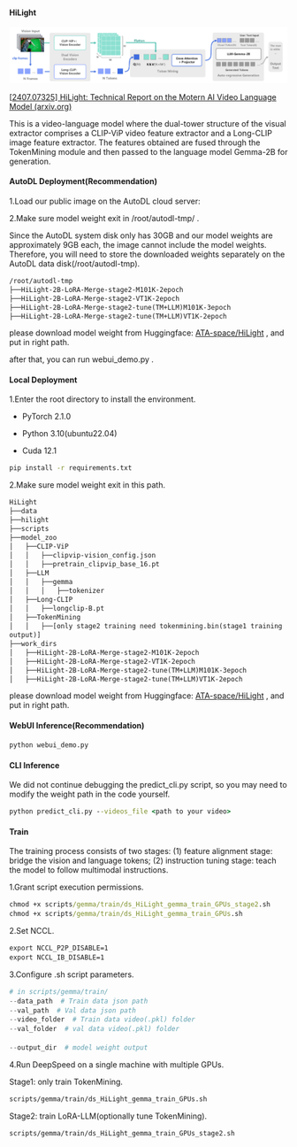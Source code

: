 #### HiLight 

![HiLight模型结构图](asset\HiLight模型结构图.jpg)

[[2407.07325\] HiLight: Technical Report on the Motern AI Video Language Model (arxiv.org)](https://arxiv.org/abs/2407.07325)

This is a video-language model where the dual-tower structure of the visual extractor comprises a CLIP-ViP video feature extractor and a Long-CLIP image feature extractor. The features obtained are fused through the TokenMining module and then passed to the language model Gemma-2B for generation.

#### AutoDL Deployment(Recommendation)

1.Load our public image on the AutoDL cloud server:



2.Make sure model weight exit in /root/autodl-tmp/ .

Since the AutoDL system disk only has 30GB and our model weights are approximately 9GB each, the image cannot include the model weights. Therefore, you will need to store the downloaded weights separately on the AutoDL data disk(/root/autodl-tmp).

```
/root/autodl-tmp
├──HiLight-2B-LoRA-Merge-stage2-M101K-2epoch
├──HiLight-2B-LoRA-Merge-stage2-VT1K-2epoch
├──HiLight-2B-LoRA-Merge-stage2-tune(TM+LLM)M101K-3epoch
├──HiLight-2B-LoRA-Merge-stage2-tune(TM+LLM)VT1K-2epoch
```

please download model weight from Huggingface: [ATA-space/HiLight](https://huggingface.co/ATA-space/HiLight/tree/main) , and put in right path.

after that, you can run webui_demo.py .

#### Local Deployment

1.Enter the root directory to install the environment. 

- PyTorch 2.1.0

- Python  3.10(ubuntu22.04)

- Cuda  12.1

```cmd
pip install -r requirements.txt
```

2.Make sure model weight exit in this path. 

```
HiLight
├──data
├──hilight
├──scripts
├──model_zoo
│   ├──CLIP-ViP
│   │   ├──clipvip-vision_config.json
│   │   ├──pretrain_clipvip_base_16.pt
│   ├──LLM
│   │   ├──gemma
│   │   │   ├──tokenizer
│   ├──Long-CLIP
│   │   ├──longclip-B.pt
│   ├──TokenMining
│   │   ├──[only stage2 training need tokenmining.bin(stage1 training output)]
├──work_dirs
│   ├──HiLight-2B-LoRA-Merge-stage2-M101K-2epoch
│   ├──HiLight-2B-LoRA-Merge-stage2-VT1K-2epoch
│   ├──HiLight-2B-LoRA-Merge-stage2-tune(TM+LLM)M101K-3epoch
│   ├──HiLight-2B-LoRA-Merge-stage2-tune(TM+LLM)VT1K-2epoch
```

please download model weight from Huggingface: [ATA-space/HiLight](https://huggingface.co/ATA-space/HiLight/tree/main) , and put in right path.

#### WebUI Inference(Recommendation)

```cmd
python webui_demo.py
```

#### CLI Inference

We did not continue debugging the predict_cli.py script, so you may need to modify the weight path in the code yourself.

```cmd
python predict_cli.py --videos_file <path to your video>
```

#### Train

The training process consists of two stages: (1) feature alignment stage: bridge the vision and language tokens; (2) instruction tuning stage: teach the model to follow multimodal instructions.

1.Grant script execution permissions. 

```cmd
chmod +x scripts/gemma/train/ds_HiLight_gemma_train_GPUs_stage2.sh
chmod +x scripts/gemma/train/ds_HiLight_gemma_train_GPUs.sh
```

2.Set NCCL. 

```cmd
export NCCL_P2P_DISABLE=1
export NCCL_IB_DISABLE=1
```

3.Configure .sh script parameters.

```python
# in scripts/gemma/train/
--data_path  # Train data json path
--val_path  # Val data json path
--video_folder  # Train data video(.pkl) folder
--val_folder  # val data video(.pkl) folder

--output_dir  # model weight output
```

4.Run DeepSpeed on a single machine with multiple GPUs. 

Stage1: only train TokenMining. 

```cmd
scripts/gemma/train/ds_HiLight_gemma_train_GPUs.sh
```

Stage2: train LoRA-LLM(optionally tune TokenMining). 

```cmd
scripts/gemma/train/ds_HiLight_gemma_train_GPUs_stage2.sh
```

